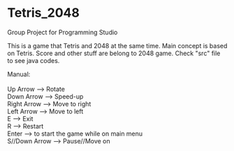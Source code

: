 # Tetris_2048
Group Project for Programming Studio

This is a game that Tetris and 2048 at the same time. Main concept is based on Tetris. Score and other stuff are belong to 2048 game.
Check "src" file to see java codes.

Manual:\
\
Up Arrow --> Rotate\
Down Arrow --> Speed-up\
Right Arrow --> Move to right\
Left Arrow --> Move to left\
E --> Exit\
R --> Restart\
Enter --> to start the game while on main menu\
S//Down Arrow --> Pause//Move on
